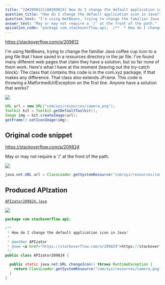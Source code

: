 ```yaml
---
title: "[Q#209812][A#209824] How do I change the default application icon in Java?"
question_title: "How do I change the default application icon in Java?"
question_text: "I'm using NetBeans, trying to change the familiar Java coffee cup icon to a png file that I have saved in a resources directory in the jar file.  I've found many different web pages that claim they have a solution, but so far none of them work. Here's what I have at the moment (leaving out the try-catch block): The class that contains this code is in the com.xyz package, if that makes any difference.  That class also extends JFrame.  This code is throwing a MalformedUrlException on the first line. Anyone have a solution that works?"
answer_text: "May or may not require a '/' at the front of the path."
apization_code: "package com.stackoverflow.api;  /**  * How do I change the default application icon in Java?  *  * @author APIzator  * @see <a href=\"https://stackoverflow.com/a/209824\">https://stackoverflow.com/a/209824</a>  */ public class APIzator209824 {    public static java.net.URL changeIcon() throws RuntimeException {     return ClassLoader.getSystemResource(\"com/xyz/resources/camera.png\");   } }"
---
```


https://stackoverflow.com/q/209812

I&#x27;m using NetBeans, trying to change the familiar Java coffee cup icon to a png file that I have saved in a resources directory in the jar file.  I&#x27;ve found many different web pages that claim they have a solution, but so far none of them work.
Here&#x27;s what I have at the moment (leaving out the try-catch block):
The class that contains this code is in the com.xyz package, if that makes any difference.  That class also extends JFrame.  This code is throwing a MalformedUrlException on the first line.
Anyone have a solution that works?


<div class="code-logo"><img src="/stackoverflow.png" /></div>

```java
URL url = new URL("com/xyz/resources/camera.png");
Toolkit kit = Toolkit.getDefaultToolkit();
Image img = kit.createImage(url);
getFrame().setIconImage(img);
```


## Original code snippet

https://stackoverflow.com/a/209824

May or may not require a &#x27;/&#x27; at the front of the path.

<div class="code-logo"><img src="/stackoverflow.png" /></div>

```java
java.net.URL url = ClassLoader.getSystemResource("com/xyz/resources/camera.png");
```

## Produced APIzation

[`APIzator209824.java`](https://github.com/pasqualesalza/apization-temp-data/raw/master/search/APIzator209824.java)

<div class="code-logo"><img src="/apizator.png" /></div>

```java
package com.stackoverflow.api;

/**
 * How do I change the default application icon in Java?
 *
 * @author APIzator
 * @see <a href="https://stackoverflow.com/a/209824">https://stackoverflow.com/a/209824</a>
 */
public class APIzator209824 {

  public static java.net.URL changeIcon() throws RuntimeException {
    return ClassLoader.getSystemResource("com/xyz/resources/camera.png");
  }
}

```